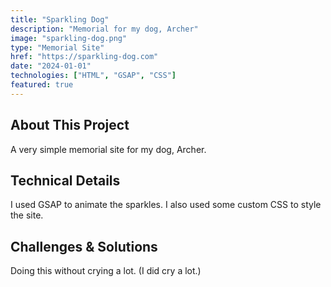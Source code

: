 ```yaml
---
title: "Sparkling Dog"
description: "Memorial for my dog, Archer"
image: "sparkling-dog.png"
type: "Memorial Site"
href: "https://sparkling-dog.com"
date: "2024-01-01"
technologies: ["HTML", "GSAP", "CSS"]
featured: true
---
```


## About This Project

A very simple memorial site for my dog, Archer.

## Technical Details

I used GSAP to animate the sparkles. I also used some custom CSS to style the site.

## Challenges & Solutions

Doing this without crying a lot.
(I did cry a lot.)
